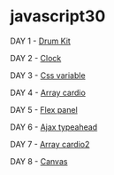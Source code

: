# javascript30

DAY 1 - [Drum Kit](https://scottxxx666.github.io/javascript30/drum_kit/)

DAY 2 - [Clock](https://scottxxx666.github.io/javascript30/clock/)

DAY 3 - [Css variable](https://scottxxx666.github.io/javascript30/css_variable/)

DAY 4 - [Array cardio](https://github.com/scottxxx666/javascript30/blob/gh-pages/array_cardio/)

DAY 5 - [Flex panel](https://scottxxx666.github.io/javascript30/flex_panel/)

DAY 6 - [Ajax typeahead](https://scottxxx666.github.io/javascript30/ajax_typeahead)

DAY 7 - [Array cardio2](https://scottxxx666.github.io/javascript30/array_cardio2)

DAY 8 - [Canvas](https://scottxxx666.github.io/javascript30/canvas)